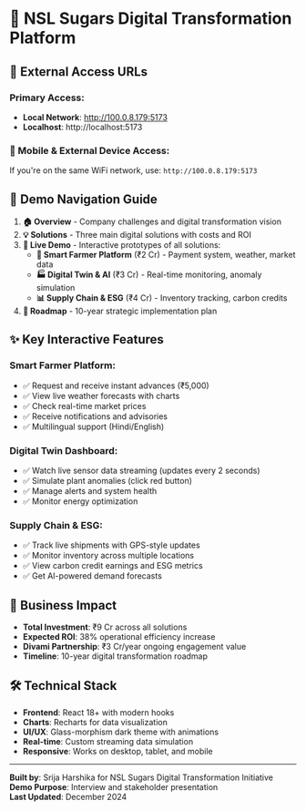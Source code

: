 # 🌱 NSL Sugars Digital Transformation Platform

## 🚀 External Access URLs

### Primary Access:
- **Local Network**: http://100.0.8.179:5173
- **Localhost**: http://localhost:5173

### 📱 Mobile & External Device Access:
If you're on the same WiFi network, use: `http://100.0.8.179:5173`

## 🎯 Demo Navigation Guide

1. **🏠 Overview** - Company challenges and digital transformation vision
2. **💡 Solutions** - Three main digital solutions with costs and ROI
3. **🚀 Live Demo** - Interactive prototypes of all solutions:
   - **🌾 Smart Farmer Platform** (₹2 Cr) - Payment system, weather, market data
   - **🏭 Digital Twin & AI** (₹3 Cr) - Real-time monitoring, anomaly simulation
   - **📊 Supply Chain & ESG** (₹4 Cr) - Inventory tracking, carbon credits
4. **📅 Roadmap** - 10-year strategic implementation plan

## ✨ Key Interactive Features

### Smart Farmer Platform:
- ✅ Request and receive instant advances (₹5,000)
- ✅ View live weather forecasts with charts
- ✅ Check real-time market prices
- ✅ Receive notifications and advisories
- ✅ Multilingual support (Hindi/English)

### Digital Twin Dashboard:
- ✅ Watch live sensor data streaming (updates every 2 seconds)
- ✅ Simulate plant anomalies (click red button)
- ✅ Manage alerts and system health
- ✅ Monitor energy optimization

### Supply Chain & ESG:
- ✅ Track live shipments with GPS-style updates
- ✅ Monitor inventory across multiple locations
- ✅ View carbon credit earnings and ESG metrics
- ✅ Get AI-powered demand forecasts

## 💼 Business Impact

- **Total Investment**: ₹9 Cr across all solutions
- **Expected ROI**: 38% operational efficiency increase
- **Divami Partnership**: ₹3 Cr/year ongoing engagement value
- **Timeline**: 10-year digital transformation roadmap

## 🛠️ Technical Stack

- **Frontend**: React 18+ with modern hooks
- **Charts**: Recharts for data visualization
- **UI/UX**: Glass-morphism dark theme with animations
- **Real-time**: Custom streaming data simulation
- **Responsive**: Works on desktop, tablet, and mobile

---

**Built by**: Srija Harshika for NSL Sugars Digital Transformation Initiative  
**Demo Purpose**: Interview and stakeholder presentation  
**Last Updated**: December 2024
